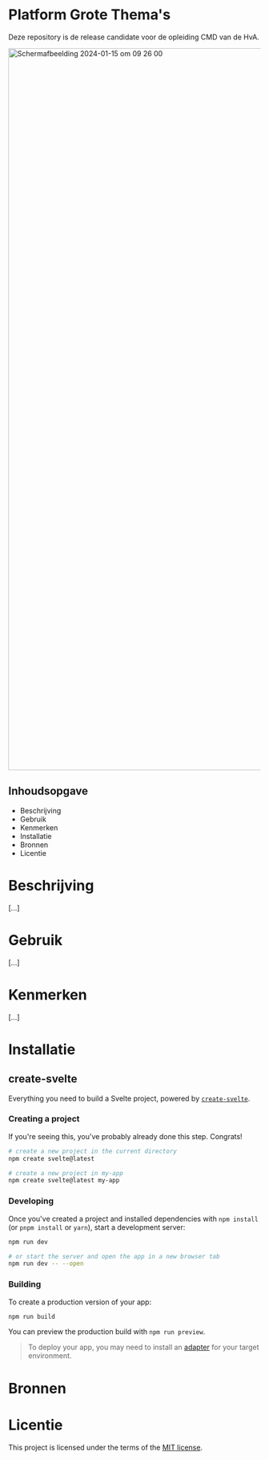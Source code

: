 # Platform Grote Thema's 

Deze repository is de release candidate voor de opleiding CMD van de HvA. 

<img width="1440" alt="Scherm­afbeelding 2024-01-15 om 09 26 00" src="https://github.com/Tristandemuijnck/lets-jam-webapplicatie/assets/89298385/73c761a7-6b16-40c1-80e5-ada6b99c00b2">

## Inhoudsopgave

* Beschrijving
* Gebruik
* Kenmerken
* Installatie
* Bronnen
* Licentie

# Beschrijving

[...]

# Gebruik

[...]

# Kenmerken

[...]

# Installatie 
## create-svelte

Everything you need to build a Svelte project, powered by [`create-svelte`](https://github.com/sveltejs/kit/tree/master/packages/create-svelte).

### Creating a project

If you're seeing this, you've probably already done this step. Congrats!

```bash
# create a new project in the current directory
npm create svelte@latest

# create a new project in my-app
npm create svelte@latest my-app
```

### Developing

Once you've created a project and installed dependencies with `npm install` (or `pnpm install` or `yarn`), start a development server:

```bash
npm run dev

# or start the server and open the app in a new browser tab
npm run dev -- --open
```

### Building

To create a production version of your app:

```bash
npm run build
```

You can preview the production build with `npm run preview`.

> To deploy your app, you may need to install an [adapter](https://kit.svelte.dev/docs/adapters) for your target environment.

# Bronnen

# Licentie

This project is licensed under the terms of the [MIT license](./LICENSE).
